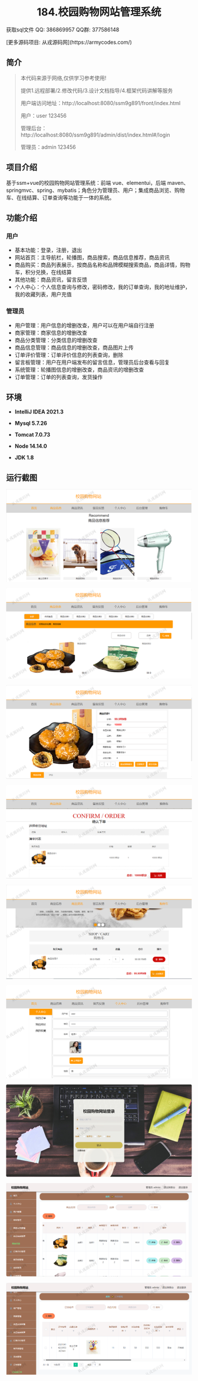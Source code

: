 <p><h1 align="center">184.校园购物网站管理系统</h1></p>

<p> 获取sql文件 QQ: 386869957 QQ群: 377586148 </p>
<p> [更多源码项目: 从戎源码网](https://armycodes.com/) </p>

## 简介

> 本代码来源于网络,仅供学习参考使用!
>
> 提供1.远程部署/2.修改代码/3.设计文档指导/4.框架代码讲解等服务
> 
> 用户端访问地址：http://localhost:8080/ssm9g891/front/index.html
> 
> 用户：user 123456
> 
> 管理后台：http://localhost:8080/ssm9g891/admin/dist/index.html#/login
> 
> 管理员：admin 123456
> 

## 项目介绍
基于ssm+vue的校园购物网站管理系统：前端 vue、elementui，后端 maven、springmvc、spring、mybatis；角色分为管理员、用户；集成商品浏览、购物车、在线结算、订单查询等功能于一体的系统。

## 功能介绍

### 用户

- 基本功能：登录，注册，退出
- 网站首页：主导航栏，轮播图，商品搜索，商品信息推荐，商品资讯
- 商品购买：商品列表展示，按商品名称和品牌模糊搜索商品，商品详情，购物车，积分兑换，在线结算
- 其他功能：商品资讯，留言反馈
- 个人中心：个人信息查询与修改，密码修改，我的订单查询，我的地址维护，我的收藏列表，用户充值

### 管理员

- 用户管理：用户信息的增删改查，用户可以在用户端自行注册
- 商家管理：商家信息的增删改查
- 商品分类管理：分类信息的增删改查
- 商品信息管理：商品信息的增删改查，商品图片上传
- 订单评价管理：订单评价信息的列表查询，删除
- 留言板管理：用户在用户端发布的留言信息，管理员后台查看与回复
- 系统管理：轮播图信息的增删改查，商品资讯的增删改查
- 订单管理：订单的列表查询，发货操作

## 环境

- <b>IntelliJ IDEA 2021.3</b>

- <b>Mysql 5.7.26</b>

- <b>Tomcat 7.0.73</b>

- <b>Node 14.14.0</b>

- <b>JDK 1.8</b>

## 运行截图

![](screenshot/1.png)

![](screenshot/2.png)

![](screenshot/3.png)

![](screenshot/4.png)

![](screenshot/5.png)

![](screenshot/6.png)

![](screenshot/7.png)

![](screenshot/8.png)

![](screenshot/9.png)





